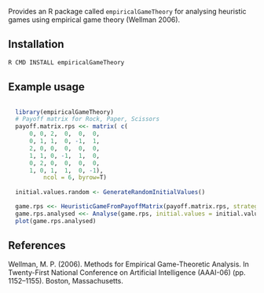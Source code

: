 
Provides an R package called `empiricalGameTheory` for analysing heuristic games using empirical game theory (Wellman 2006).

## Installation

~~~bash
R CMD INSTALL empiricalGameTheory
~~~

## Example usage

~~~R

  library(empiricalGameTheory)
  # Payoff matrix for Rock, Paper, Scissors
  payoff.matrix.rps <<- matrix( c(
	  0, 0, 2,  0,  0,  0,
	  0, 1, 1,  0, -1,  1,
	  2, 0, 0,  0,  0,  0,
	  1, 1, 0, -1,  1,  0,
	  0, 2, 0,  0,  0,  0,
	  1, 0, 1,  1,  0, -1),
	      ncol = 6, byrow=T)
 
  initial.values.random <- GenerateRandomInitialValues()

  game.rps <<- HeuristicGameFromPayoffMatrix(payoff.matrix.rps, strategies = c('R', 'P', 'S'))
  game.rps.analysed <<- Analyse(game.rps, initial.values = initial.values.random, times = times.rd)
  plot(game.rps.analysed)


~~~

## References

Wellman, M. P. (2006). Methods for Empirical Game-Theoretic Analysis. In Twenty-First National Conference on Artificial Intelligence (AAAI-06) (pp. 1152–1155). Boston, Massachusetts.
